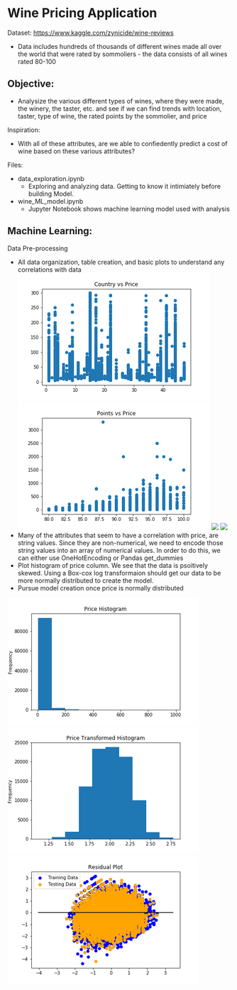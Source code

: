 # Wine Pricing Application

Dataset: https://www.kaggle.com/zynicide/wine-reviews
  - Data includes hundreds of thousands of different wines made all over the world that were rated by sommoliers - the data consists of all wines rated 80-100
  
## Objective:
  - Analysize the various different types of wines, where they were made, the winery, the taster, etc. and see if we can find trends with location, taster, type of wine, the rated points by the sommolier, and price
  
Inspiration:
  - With all of these attributes, are we able to confiedently predict a cost of wine based on these various attributes?

Files:
  - data_exploration.ipynb
      - Exploring and analyzing data. Getting to know it intimiately before building Model.
  - wine_ML_model.ipynb 
      - Jupyter Notebook shows machine learning model used with analysis

## Machine Learning: 
 Data Pre-processing
  - All data organization, table creation, and basic plots to understand any correlations with data
  ![](images/Country_vs_Price.png)
  ![](images/Points_vs_Price.png)
  ![](images/Taster_vs_Price.png)
  ![](images/Region_vs_Price.png)
  - Many of the attributes that seem to have a correlation with price, are string values. Since they are non-numerical, we need to encode those string values into an array of numerical values. In order to do this, we can either use OneHotEncoding or Pandas get_dummies
  - Plot histogram of price column. We see that the data is psoitively skewed. Using a Box-cox log transformaion should get our data to be more normally distributed to create the model.
  - Pursue model creation once price is normally distributed
  
  
  ![](images/ML_Points_vs_Price_histo.png)
  ![](images/ML_Price_transformed_histo.png)
  ![](images/ML_residual_plot.png)
